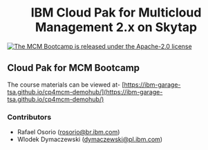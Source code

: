 
<h1 align="center">
IBM Cloud Pak for Multicloud Management 2.x on Skytap
</h1>

<p align="left">
    <a href="https://github.com/ibm-garage-tsa/cp4mcm-demohub/blob/master/LICENSE">
    <img src="https://img.shields.io/badge/license-Apache--2.0-blue.svg" alt="The MCM Bootcamp is released under the Apache-2.0 license" />
  </a>
</p>

## Cloud Pak for MCM Bootcamp

The course materials can be viewed at- [https://ibm-garage-tsa.github.io/cp4mcm-demohub/](https://ibm-garage-tsa.github.io/cp4mcm-demohub/)


### Contributors

- Rafael Osorio (rosorio@br.ibm.com)
- Wlodek Dymaczewski (dymaczewski@pl.ibm.com)
